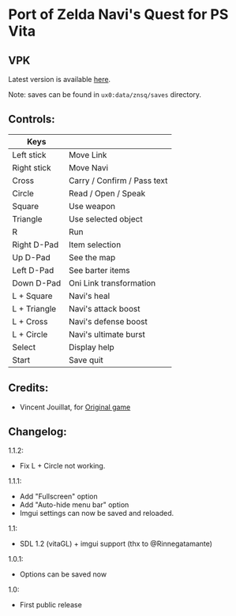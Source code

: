 # Port of Zelda Navi's Quest for PS Vita

## VPK
Latest version is available [here](https://github.com/usineur/ZeldaNSQ/releases).

Note: saves can be found in `ux0:data/znsq/saves` directory.

## Controls:

| Keys | &#x202F; |
| --- | --- |
| Left stick | Move Link |
| Right stick | Move Navi |
| Cross | Carry / Confirm / Pass text |
| Circle | Read / Open / Speak |
| Square | Use weapon |
| Triangle | Use selected object |
| R | Run |
| Right D-Pad | Item selection |
| Up D-Pad | See the map |
| Left D-Pad | See barter items |
| Down D-Pad | Oni Link transformation |
| L + Square | Navi's heal |
| L + Triangle | Navi's attack boost |
| L + Cross | Navi's defense boost |
| L + Circle | Navi's ultimate burst |
| Select | Display help |
| Start | Save quit |

## Credits:

- Vincent Jouillat, for [Original game](http://www.zeldaroth.fr/us/dlnsq.php)

## Changelog:

1.1.2:
- Fix L + Circle not working.

1.1.1:
- Add "Fullscreen" option
- Add "Auto-hide menu bar" option
- Imgui settings can now be saved and reloaded.

1.1:
- SDL 1.2 (vitaGL) + imgui support (thx to @Rinnegatamante)

1.0.1:
- Options can be saved now

1.0:
- First public release
